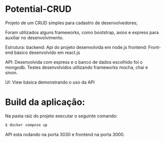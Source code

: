 # Potential-CRUD

Projeto de um CRUD simples para cadastro de desenvolvedores;

Foram utilizados alguns frameworks, como bootstrap, axios e express para auxiliar no desenvolvimento.

Estrutura:
backend: Api do projeto desenvolvida em node.js
frontend: Front-end básico desenvolvido em react.js

API:
Desenvolvida com express e o banco de dados escolhido foi o mongodb.
Testes desenvolvidos utilizando frameworks mocha, chai e sinon.

UI:
View básica demonstrando o uso da API

# Build da aplicação:

Na pasta raiz do projeto executar o seguinte comando:
```sh
$ docker compose up
```

API esta rodando na porta 3030 e frontend na porta 3000.

